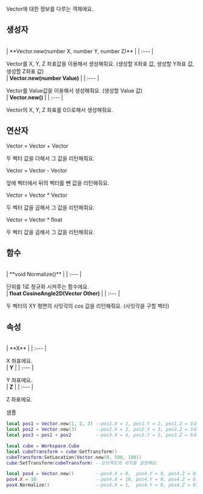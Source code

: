 
Vector에 대한 정보를 다루는 객체에요. 
<br>
## **생성자**

<br>
| **Vector.new(number X, number Y, number Z)** |
| :--- |

Vector를 X, Y, Z 좌표값을 이용해서 생성해줘요. (생성할 X좌표 값, 생성할 Y좌표 값, 생성할 Z좌표 값) 
<br>
| **Vector.new(number Value)** |
| :--- |

Vector를 Value값을 이용해서 생성해줘요. (생성할 Value 값) 
<br>
| **Vector.new()** |
| :--- |

Vector의 X, Y, Z 좌표를 0으로해서 생성해줘요. 
<br>
## **연산자**


Vector = Vector + Vector 

두 벡터 값을 더해서 그 값을 리턴해줘요. 

Vector = Vector - Vector 

앞에 벡터에서 뒤의 벡터를 뺀 값을 리턴해줘요. 

Vector = Vector * Vector 

두 벡터 값을 곱해서 그 값을 리턴해줘요. 

Vector = Vector * float 

두 벡터 값을 곱해서 그 값을 리턴해줘요. 
<br>
## **함수**

<br>
| **void Normalize()** |
| :--- |

단위를 1로 정규화 시켜주는 함수에요. 
<br>
| **float CosineAngle2D(Vector Other)** |
| :--- |

두 벡터의 XY 평면의 사잇각의 cos 값을 리턴해줘요. (사잇각을 구할 벡터) 
<br>
## **속성**

<br>
| **X** |
| :--- |

X 좌표에요. 
<br>
| **Y** |
| :--- |

Y 좌표에요. 
<br>
| **Z** |
| :--- |

Z 좌표에요. 

샘플 

```lua
local pos1 = Vector.new(1, 2, 3) --pos1.X = 1, pos1.Y = 2, pos1.Z = 3로 할당돼요.
local pos2 = Vector.new(3)       --pos2.X = 3, pos2.Y = 3, pos2.Z = 3로 할당돼요.
local pos3 = pos1 + pos2         --pos3.X = 4, pos3.Y = 5, pos3.Z = 6로 할당돼요.

local cube = Workspace.Cube
local cubeTransform = cube:GetTransform()
cubeTransform:SetLocation(Vector.new(0, 500, 100))
cube:SetTransform(cubeTransform) --오브젝트의 위치를 설정해요.

local pos4 = Vector.new()        --pos4.X = 0,  pos4.Y = 0, pos4.Z = 0로 할당돼요.
pos4.X = 10                      --pos4.X = 10, pos4.Y = 0, pos4.Z = 0로 할당돼요.
pos4.Normalize()                 --pos4.X = 1,  pos4.Y = 0, pos4.Z = 0로 할당돼요.
```
